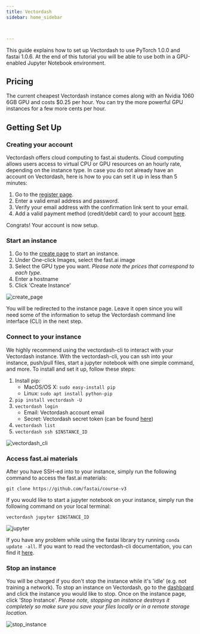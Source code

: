 ```yaml
---
title: Vectordash
sidebar: home_sidebar



---
```


This guide explains how to set up Vectordash to use PyTorch 1.0.0 and fastai 1.0.6. At the end of this
tutorial you will be able to use both in a GPU-enabled Jupyter Notebook environment.

## Pricing

The current cheapest Vectordash instance comes along with an Nvidia 1060 6GB GPU and costs $0.25 per
hour. You can try the more powerful GPU instances for
a few more cents per hour.

## Getting Set Up

### Creating your account

Vectordash offers cloud computing to fast.ai students. Cloud computing allows users access to virtual CPU or GPU resources on an hourly rate, depending on
the instance type. In case you do not already have an account on Vectordash, here is how to you can set
it up in less than 5 minutes:

1. Go to the [register page](http://vectordash.com/register).
2. Enter a valid email address and password.
3. Verify your email address with the confirmation link sent to your email.
4. Add a valid payment method (credit/debit card) to your account [here](http://vectordash.com/edit/payments).

Congrats! Your account is now setup.

### Start an instance

1. Go to the [create page](http://vectordash.com/create) to start an instance.
2. Under One-click Images, select the fast.ai image
3. Select the GPU type you want. *Please note the prices that correspond to each type.*
4. Enter a hostname
5. Click 'Create Instance'

<img alt="create_page" src="/home/chewing/course-v3/docs/images/vectordash/create_page.png" class="screenshot">

You will be redirected to the instance page. Leave it open since you will need some of the
information to setup the Vectordash command line interface (CLI) in the next step.

### Connect to your instance

We highly recommend using the vectordash-cli to interact with your Vectordash instance. With the
vectordash-cli, you can ssh into your instance, push/pull files, start a jupyter notebook with
one simple command, and more. To install and set it up, follow these steps:

1. Install pip:
   - MacOS/OS X: `sudo easy-install pip`
   - Linux: `sudo apt install python-pip`
2. `pip install vectordash -U`
3. `vectordash login`
   - Email: Vectordash account email
   - Secret: Vectordash secret token (can be found [here](http://vectordash.com/edit/verification))
4. `vectordash list`
5. `vectordash ssh $INSTANCE_ID`

<img alt="vectordash_cli" src="/home/chewing/course-v3/docs/images/vectordash/vectordash_cli.png" class="screenshot">

### Access fast.ai materials

After you have SSH-ed into to your instance, simply run the following command to access the
fast.ai materials:

`git clone https://github.com/fastai/course-v3`

If you would like to start a jupyter notebook on your instance, simply run the following command
on your local terminal:

`vectordash jupyter $INSTANCE_ID`

<img alt="jupyter" src="/home/chewing/course-v3/docs/images/vectordash/jupyter.png" class="screenshot">

If you have any problem while using the fastai library try running `conda update -all`. If you want
to read the vectordash-cli documentation, you can find it [here](http://vectordash.com/docs/cli).

### Stop an instance

You will be charged if you don't stop the instance while it's 'idle' (e.g. not training a network).
To stop an instance on Vectordash, go to the [dashboard](http://vectordash.com/dashboard) and click the
instance you would like to stop. Once on the instance page, click 'Stop Instance'. *Please note, stopping
an instance destroys it completely so make sure you save your files locally or in a remote storage location.*

<img alt="stop_instance" src="/home/chewing/course-v3/docs/images/vectordash/stop_instance.png" class="screenshot">